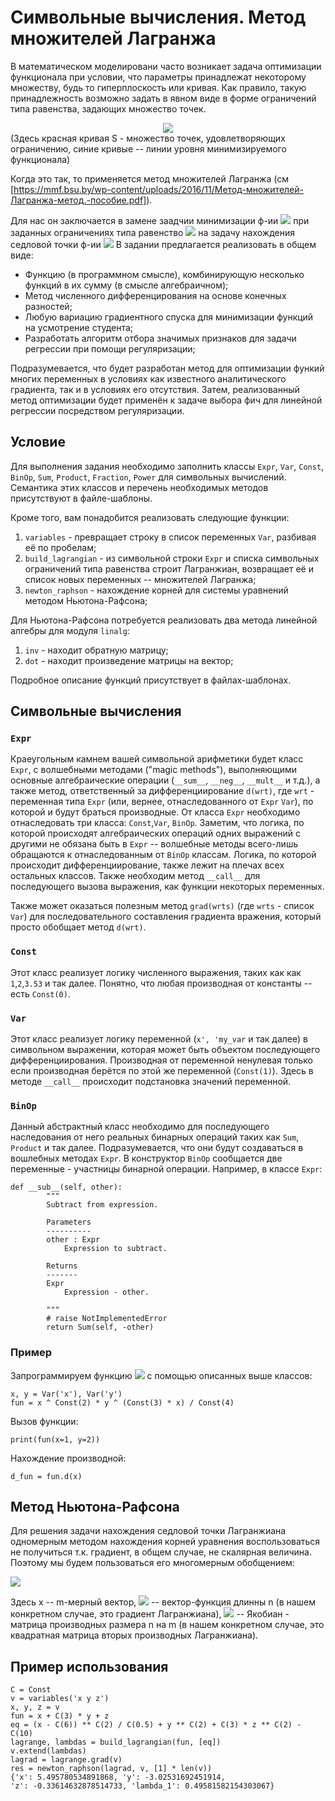# Символьные вычисления. Метод множителей Лагранжа

В математическом моделировани часто возникает задача оптимизации функционала при условии, что параметры принадлежат некоторому множеству, будь то гиперплоскость или кривая. Как правило, такую принадлежность возможно задать в явном виде в форме ограничений типа равенства, задающих множество точек. 

<center>
<img src="https://upload.wikimedia.org/wikipedia/commons/thumb/d/df/Lagrange-method-2D-level.svg/220px-Lagrange-method-2D-level.svg.png">
</center>
(Здесь красная кривая S - множество точек, удовлетворяющих ограничению, синие кривые -- линии уровня минимизируемого функционала)


Когда это так, то применяется метод множителей Лагранжа (см [https://mmf.bsu.by/wp-content/uploads/2016/11/Метод-множителей-Лагранжа-метод.-пособие.pdf]). 

Для нас он заключается в замене заадчии минимизации ф-ии <img src="https://render.githubusercontent.com/render/math?math=f(x)"> при заданных ограничениях типа равенство <img src="https://render.githubusercontent.com/render/math?math=\{c_i(x)=0\}_{i=1}^{n}"> на задачу нахождения седловой точки ф-ии
<img src="https://render.githubusercontent.com/render/math?math=L(x, \lambda) = f(x) + \sum_{i=1}^n c_i"> 
В задании предлагается реализовать в общем виде:
* Функцию (в программном смысле), комбинирующую несколько функций в их сумму (в смысле алгебраичном);
* Метод численного дифференцирования на основе конечных разностей;
* Любую вариацию градиентного спуска для минимизации функций на усмотрение студента;
* Разработать алгоритм отбора значимых признаков для задачи регрессии при помощи регуляризации;

Подразумевается, что будет разработан метод для оптимизации функий многих переменных в условиях как известного аналитического градиента, так и в условиях его отсутствия. Затем, реализованный метод оптимизации будет применён к задаче выбора фич для линейной регрессии посредством регуляризации.

## Условие

Для выполнения задания необходимо заполнить классы `Expr`, `Var`, `Const`, `BinOp`, `Sum`, `Product`, `Fraction`, `Power` для символьных вычислений. Семантика этих классов и перечень необходимых методов присутствуют в файле-шаблоны.

Кроме того, вам понадобится реализовать следующие функции:
1. `variables` - превращает строку в список переменных `Var`, разбивая её по пробелам;
2. `build_lagrangian` - из символьной строки `Expr` и списка символьных ограничений типа равенства строит Лагранжиан, возвращает её и список новых переменных -- множителей Лагранжа;
3. `newton_raphson` - нахождение корней для системы уравнений методом Ньютона-Рафсона;

Для Ньютона-Рафсона потребуется реализовать два метода линейной алгебры для модуля `linalg`:
1. `inv` - находит обратную матрицу;
2. `dot` - находит произведение матрицы на вектор;

Подробное описание функций присутствует в файлах-шаблонах.


## Символьные вычисления

### `Expr`

Краеугольным камнем вашей символьной арифметики будет класс `Expr`, с волшебными методами ("magic methods"), выполняющими основные алгебраические операции (`__sum__`, `__neg__`, `__mult__` и т.д.), а также метод, ответственный за дифференциирование `d(wrt)`, где `wrt` - переменная типа `Expr` (или, вернее, отнаследованного от `Expr` `Var`), по которой и будут браться производные. От класса `Expr` необходимо отнаследовать три класса: `Const`,`Var`, `BinOp`. Заметим, что логика, по которой происходят алгебраических операций одних выражений с другими не обязана быть в `Expr` -- волшебные методы всего-лишь обращаются к отнаследованным от `BinOp` классам. Логика, по которой происходит дифференциирование, также лежит на плечах всех остальных классов. Также необходим метод `__call__` для последующего вызова выражения, как функции некоторых переменных.

Также может оказаться полезным метод `grad(wrts)` (где `wrts` - список `Var`) для последовательного составления градиента вражения, который просто обобщает метод `d(wrt)`.

### `Const`

Этот класс реализует логику численного выражения, таких как как `1`,`2`,`3.53`  и так далее. Понятно, что любая производная от константы -- есть `Const(0)`.

### `Var`

Этот класс реализует логику переменной (`x', 'my_var` и так далее) в символьном выражении, которая может быть объектом последующего дифференциирования. Производная от переменной ненулевая только если производная берётся по этой же переменной (`Const(1)`). Здесь в методе `__call__` происходит подстановка значений переменной.

### `BinOp`

Данный абстрактный класс необходимо для последующего наследования от него реальных бинарных операций таких как `Sum`, `Product` и так далее. Подразумевается, что они будут создаваться в вошлебных методах `Expr`. В конструктор `BinOp` сообщается две переменные - участницы бинарной операции. Например, в классе `Expr`:
```
def __sub__(self, other):
        """
        Subtract from expression.

        Parameters
        ----------
        other : Expr
            Expression to subtract.

        Returns
        -------
        Expr
            Expression - other.

        """
        # raise NotImplementedError
        return Sum(self, -other)
 ```



### Пример
Запрограммируем функцию <img src="https://render.githubusercontent.com/render/math?math=f(x, y) = \frac{x^{2} y^{3x}}{4}"> с помощью описанных выше классов:
```
x, y = Var('x'), Var('y')
fun = x ^ Const(2) * y ^ (Const(3) * x) / Const(4)
```
Вызов функции:
```
print(fun(x=1, y=2))
```

Нахождение производной:

```
d_fun = fun.d(x)
```


## Метод Ньютона-Рафсона

Для решения задачи нахождения седловой точки Лагранжиана одномерным методом нахождения корней уравнения воспользоваться не получиться т.к. градиент, в общем случае, не скалярная величина. Поэтому мы будем пользоваться его многомерным обобщением:

<img src="https://render.githubusercontent.com/render/math?math=x_{n} = x_{n-1} - J^{-1}(x) f(x)">

Здесь x -- m-мерный вектор, <img src="https://render.githubusercontent.com/render/math?math=f(x)"> -- вектор-функция длинны n (в нашем конкретном случае, это градиент Лагранжиана), <img src="https://render.githubusercontent.com/render/math?math=J^{-1}(x)"> -- Якобиан - матрица производных размера n на m (в нашем конкретном случае, это квадратная матрица вторых производных Лагранжиана).



## Пример использования
```
C = Const
v = variables('x y z')
x, y, z = v
fun = x + C(3) * y + z
eq = (x - C(6)) ** C(2) / C(0.5) + y ** C(2) + C(3) * z ** C(2) - C(10)
lagrange, lambdas = build_lagrangian(fun, [eq])
v.extend(lambdas)
lagrad = lagrange.grad(v)
res = newton_raphson(lagrad, v, [1] * len(v))
{'x': 5.495780534891868, 'y': -3.02531692451914, 
'z': -0.33614632878514733, 'lambda_1': 0.49581582154303067}
```
